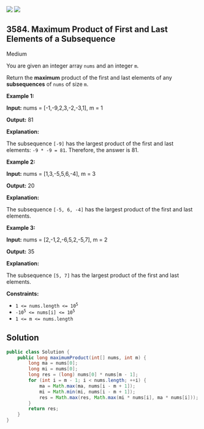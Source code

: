 [![](https://img.shields.io/github/stars/javadev/LeetCode-in-Java?label=Stars&style=flat-square)](https://github.com/javadev/LeetCode-in-Java)
[![](https://img.shields.io/github/forks/javadev/LeetCode-in-Java?label=Fork%20me%20on%20GitHub%20&style=flat-square)](https://github.com/javadev/LeetCode-in-Java/fork)

## 3584\. Maximum Product of First and Last Elements of a Subsequence

Medium

You are given an integer array `nums` and an integer `m`.

Return the **maximum** product of the first and last elements of any ****subsequences**** of `nums` of size `m`.

**Example 1:**

**Input:** nums = [-1,-9,2,3,-2,-3,1], m = 1

**Output:** 81

**Explanation:**

The subsequence `[-9]` has the largest product of the first and last elements: `-9 * -9 = 81`. Therefore, the answer is 81.

**Example 2:**

**Input:** nums = [1,3,-5,5,6,-4], m = 3

**Output:** 20

**Explanation:**

The subsequence `[-5, 6, -4]` has the largest product of the first and last elements.

**Example 3:**

**Input:** nums = [2,-1,2,-6,5,2,-5,7], m = 2

**Output:** 35

**Explanation:**

The subsequence `[5, 7]` has the largest product of the first and last elements.

**Constraints:**

*   <code>1 <= nums.length <= 10<sup>5</sup></code>
*   <code>-10<sup>5</sup> <= nums[i] <= 10<sup>5</sup></code>
*   `1 <= m <= nums.length`

## Solution

```java
public class Solution {
    public long maximumProduct(int[] nums, int m) {
        long ma = nums[0];
        long mi = nums[0];
        long res = (long) nums[0] * nums[m - 1];
        for (int i = m - 1; i < nums.length; ++i) {
            ma = Math.max(ma, nums[i - m + 1]);
            mi = Math.min(mi, nums[i - m + 1]);
            res = Math.max(res, Math.max(mi * nums[i], ma * nums[i]));
        }
        return res;
    }
}
```